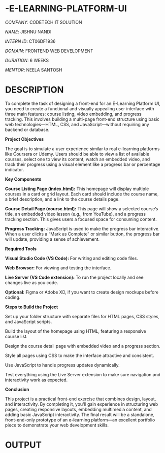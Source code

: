 # -E-LEARNING-PLATFORM-UI
*COMPANY*: CODETECH IT SOLUTION

*NAME*: JISHNU NANDI

*INTERN ID*: CT06DF1936

*DOMAIN*: FRONTEND WEB DEVELOPMENT

*DURATION*: 6 WEEKS

*MENTOR*: NEELA SANTOSH


# DESCRIPTION

To complete the task of designing a front-end for an E-Learning Platform UI, you need to create a functional and visually appealing user interface with three main features: course listing, video embedding, and progress tracking. This involves building a multi-page front-end structure using basic web technologies—HTML, CSS, and JavaScript—without requiring any backend or database.


**Project Objectives**

The goal is to simulate a user experience similar to real e-learning platforms like Coursera or Udemy. Users should be able to view a list of available courses, select one to view its content, watch an embedded video, and track their progress using a visual element like a progress bar or percentage indicator.


**Key Components**

**Course Listing Page (index.html):**
This homepage will display multiple courses in a card or grid layout. Each card should include the course name, a brief description, and a link to the course details page.

**Course Detail Page (course.html):**
This page will show a selected course’s title, an embedded video lesson (e.g., from YouTube), and a progress tracking section. This gives users a focused space for consuming content.

**Progress Tracking:**
JavaScript is used to make the progress bar interactive. When a user clicks a “Mark as Complete” or similar button, the progress bar will update, providing a sense of achievement.


**Required Tools**

**Visual Studio Code (VS Code):** For writing and editing code files.

**Web Browser:** For viewing and testing the interface.

**Live Server (VS Code extension):** To run the project locally and see changes live as you code.

**Optional:** Figma or Adobe XD, if you want to create design mockups before coding.


**Steps to Build the Project**

Set up your folder structure with separate files for HTML pages, CSS styles, and JavaScript scripts.

Build the layout of the homepage using HTML, featuring a responsive course list.

Design the course detail page with embedded video and a progress section.

Style all pages using CSS to make the interface attractive and consistent.

Use JavaScript to handle progress updates dynamically.

Test everything using the Live Server extension to make sure navigation and interactivity work as expected.


**Conclusion**

This project is a practical front-end exercise that combines design, layout, and interactivity. By completing it, you'll gain experience in structuring web pages, creating responsive layouts, embedding multimedia content, and adding basic JavaScript interactivity. The final result will be a standalone, front-end-only prototype of an e-learning platform—an excellent portfolio piece to demonstrate your web development skills.


# OUTPUT
